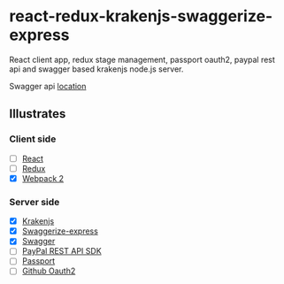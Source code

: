# react-redux-krakenjs-swaggerize-express

React client app, redux stage management, passport oauth2, paypal rest api and swagger based krakenjs node.js server.

Swagger api [location](./config/swagger.json)

## Illustrates

### Client side

- [ ] [React](https://facebook.github.io/react/)
- [ ] [Redux](https://github.com/rackt/redux)
- [x] [Webpack 2](https://webpack.github.io)

### Server side

- [x] [Krakenjs](https://github.com/krakenjs/kraken-js)
- [x] [Swaggerize-express](https://github.com/krakenjs/swaggerize-express)
- [x] [Swagger](http://swagger.io/)
- [ ] [PayPal REST API SDK](https://github.com/paypal/PayPal-node-SDK)
- [ ] [Passport](http://passportjs.org/)
- [ ] [Github Oauth2](https://developer.github.com/v3/oauth/)
